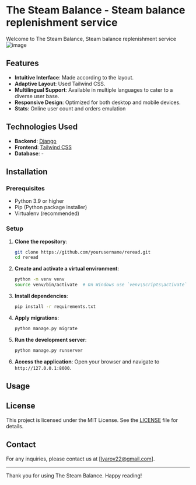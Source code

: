 # The Steam Balance - Steam balance replenishment service

Welcome to The Steam Balance, Steam balance replenishment service
![image](https://github.com/user-attachments/assets/549334a0-a165-4f79-bf25-b0124e92a770)


## Features

- **Intuitive Interface**: Made according to the layout.
- **Adaptive Layout**: Used Tailwind CSS.
- **Multilingual Support**: Available in multiple languages to cater to a diverse user base.
- **Responsive Design**: Optimized for both desktop and mobile devices.
- **Stats**: Online user count and orders emulation

## Technologies Used

- **Backend**: [Django](https://www.djangoproject.com/)
- **Frontend**: [Tailwind CSS](https://tailwindcss.com/)
- **Database**: -

## Installation

### Prerequisites

- Python 3.9 or higher
- Pip (Python package installer)
- Virtualenv (recommended)

### Setup

1. **Clone the repository**:
    ```sh
    git clone https://github.com/yourusername/reread.git
    cd reread
    ```

2. **Create and activate a virtual environment**:
    ```sh
    python -m venv venv
    source venv/bin/activate  # On Windows use `venv\Scripts\activate`
    ```

3. **Install dependencies**:
    ```sh
    pip install -r requirements.txt
    ```

4. **Apply migrations**:
    ```sh
    python manage.py migrate
    ```

5. **Run the development server**:
    ```sh
    python manage.py runserver
    ```

6. **Access the application**:
    Open your browser and navigate to `http://127.0.0.1:8000`.

## Usage


## License

This project is licensed under the MIT License. See the [LICENSE](LICENSE) file for details.

## Contact

For any inquiries, please contact us at [lyarov22@gmail.com].

---

Thank you for using The Steam Balance. Happy reading!
